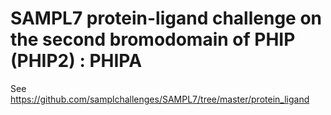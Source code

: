 # SAMPL7 protein-ligand challenge on the second bromodomain of PHIP (PHIP2) : PHIPA

See https://github.com/samplchallenges/SAMPL7/tree/master/protein_ligand
